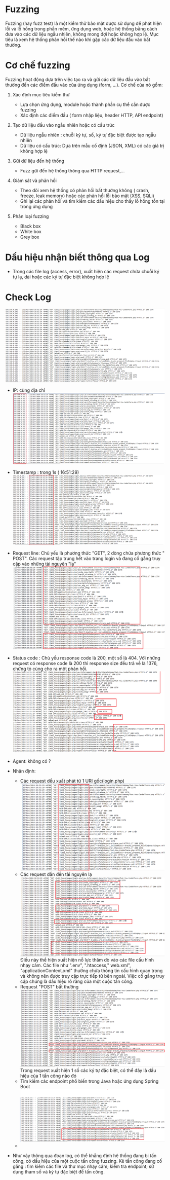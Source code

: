 # Fuzzing

Fuzzing (hay fuzz test) là một kiểm thử bảo mật được sử dụng để phát hiện lỗi và lỗ hổng trong phần mềm, ứng dụng web, hoặc hệ thống bằng cách đưa vào các dữ liệu ngẫu nhiên, không mong đợi hoặc không hợp lệ. Mục tiêu là xem hệ thống phản hồi thế nào khi gặp các dữ liệu đầu vào bất thường.

# Cơ chế fuzzing

Fuzzing hoạt động dựa trên việc tạo ra và gửi các dữ liệu đầu vào bất thường đến các điểm đầu vào của ứng dụng (form, ...).  Cơ chế của nó gồm:
1. Xác định mục tiêu kiểm thử
    - Lựa chọn ứng dụng, module hoặc thành phần cụ thể cần được fuzzing
    - Xác định các điểm đầu ( form nhập liệu, header HTTP, API endpoint)
2. Tạo dữ liệu đầu vào ngẫu nhiên hoặc có cấu trúc
    - Dữ liệu ngẫu nhiên : chuỗi ký tự, số, ký tự đặc biệt được tạo ngẫu nhiên
    - Dữ liệu có cấu trúc: Dựa trên mẫu cố định (JSON, XML) có các giá trị không hợp lệ

3. Gửi dữ liệu đến hệ thống
    - Fuzz gửi đến hệ thống thông qua HTTP request,...
4. Giám sát và phản hồi
    - Theo dõi xem hệ thống có phản hồi bất thường không ( crash, freeze, leak memory) hoặc các phản hồi lỗi bảo mật (XSS, SQLi)
    - Ghi lại các phản hồi và tìm kiếm các dấu hiệu cho thấy lỗ hổng tồn tại trong ứng dụng
5. Phân loại fuzzing
    - Black box
    - White box
    - Grey box

# Dấu hiệu nhận biết thông qua Log 
- Trong các file log (access, error), xuất hiện các request chứa chuỗi ký tự lạ, dài hoặc các ký tự đặc biệt không hợp lệ

# Check Log

![alt text](image-52.png)

 - IP: cùng địa chỉ ![alt text](image-54.png)
 - Timestamp : trong 1s ( 16:51:29) ![alt text](image-55.png)
 - Request line: Chủ yếu là phương thức "GET", 2 dòng chứa phương thức " POST". Các request tập trung hết vào trang login và đang cố gắng truy cập vào những tài nguyên "lạ" 
 ![alt text](image-59.png)
 - Status code : Chủ yếu response code là 200, một số là 404. Với những request có response code là 200 thì response size đều trả về là 1376, chứng tỏ cùng cho ra một phản hồi. 
 ![alt text](image-60.png) 
 - Agent: không có ?

 - Nhận định:
    - Các request dều xuất phát từ 1 URI gốc(login.php) ![alt text](image-63.png)
    - Các request dẫn đến tài nguyên lạ 
    ![alt text](image-61.png)
    Điều này thể hiện xuất hiện nỗ lực thăm dò vào các file cấu hình nhạy cảm. Các file như ".env", ".htaccess," web.xml", "applicationContext.xml" thường chứa thông tin cấu hình quan trọng và không nên được truy cập trực tiếp từ bên ngoài. Việc cố gắng truy cập chúng là dấu hiệu rõ ràng của một cuộc tấn công.
    - Request "POST" bất thường 
    ![alt text](image-62.png)
    Trong request xuất hiện 1 số các ký tự đặc biệt, có thể đây là dấu hiệu của 1 tấn công nào đó
    - Tìm kiếm các endpoint phổ biến trong Java hoặc ứng dụng Spring Boot ![alt text](image-64.png)
    - 
 
 * Như vậy thông qua đoạn log, có thể khẳng định hệ thống đang bị tấn công, có dấu hiệu của một cuộc tấn công fuzzing. Kẻ tấn công đang cố gắng : tìm kiếm các file và thư mục nhạy cảm; kiểm tra endpoint; sử dụng tham số và ký tự đặc biệt để tấn công.
